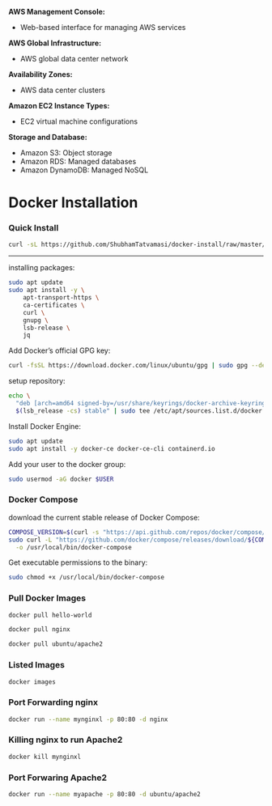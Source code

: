 **AWS Management Console:**
   - Web-based interface for managing AWS services

**AWS Global Infrastructure:**
   - AWS global data center network

**Availability Zones:**
   - AWS data center clusters

**Amazon EC2 Instance Types:**
   - EC2 virtual machine configurations

**Storage and Database:**
   - Amazon S3: Object storage
   - Amazon RDS: Managed databases
   - Amazon DynamoDB: Managed NoSQL

# Docker Installation


### Quick Install
```bash
curl -sL https://github.com/ShubhamTatvamasi/docker-install/raw/master/docker-install.sh | bash
```
---

installing packages:
```bash
sudo apt update
sudo apt install -y \
    apt-transport-https \
    ca-certificates \
    curl \
    gnupg \
    lsb-release \
    jq
```

Add Docker’s official GPG key:
```bash
curl -fsSL https://download.docker.com/linux/ubuntu/gpg | sudo gpg --dearmor -o /usr/share/keyrings/docker-archive-keyring.gpg
```

setup repository:
```bash
echo \
  "deb [arch=amd64 signed-by=/usr/share/keyrings/docker-archive-keyring.gpg] https://download.docker.com/linux/ubuntu \
  $(lsb_release -cs) stable" | sudo tee /etc/apt/sources.list.d/docker.list > /dev/null
```

Install Docker Engine:
```bash
sudo apt update
sudo apt install -y docker-ce docker-ce-cli containerd.io
```

Add your user to the docker group:
```bash
sudo usermod -aG docker $USER
```

### Docker Compose

download the current stable release of Docker Compose:
```bash
COMPOSE_VERSION=$(curl -s "https://api.github.com/repos/docker/compose/tags" | jq -r '.[0].name')
sudo curl -L "https://github.com/docker/compose/releases/download/${COMPOSE_VERSION}/docker-compose-$(uname -s)-$(uname -m)" \
  -o /usr/local/bin/docker-compose
```

Get executable permissions to the binary:
```bash
sudo chmod +x /usr/local/bin/docker-compose
```

### Pull Docker Images
```bash
docker pull hello-world
````
```bash
docker pull nginx
````
```bash
docker pull ubuntu/apache2
````
### Listed Images
```bash
docker images
````
### Port Forwarding nginx
```bash
docker run --name mynginxl -p 80:80 -d nginx
````
### Killing nginx to run Apache2
```bash
docker kill mynginxl
````
### Port Forwaring Apache2
```bash
docker run --name myapache -p 80:80 -d ubuntu/apache2
````

